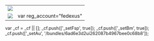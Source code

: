 |     |     |
| --- | --- |
| ![](//www.fedex.com/images/ascend/shared/spacer.gif) |     |
| ![](//www.fedex.com/images/ascend/shared/spacer.gif) | var reg\_account="fedexus" |

var \_cf = \_cf || \[\]; \_cf.push(\['\_setFsp', true\]); \_cf.push(\['\_setBm', true\]); \_cf.push(\['\_setAu', '/bundles/6ad6e3d2ui262087b4967bee0c68b8'\]);